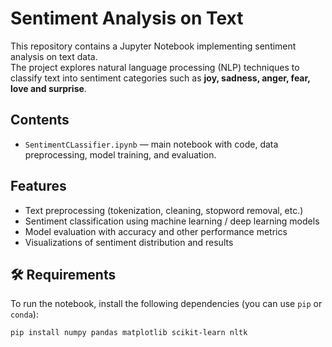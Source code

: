 # Sentiment Analysis on Text

This repository contains a Jupyter Notebook implementing sentiment analysis on text data.  
The project explores natural language processing (NLP) techniques to classify text into sentiment categories such as **joy, sadness, anger, fear, love and surprise**.

## Contents
- `SentimentCLassifier.ipynb` — main notebook with code, data preprocessing, model training, and evaluation.

## Features
- Text preprocessing (tokenization, cleaning, stopword removal, etc.)
- Sentiment classification using machine learning / deep learning models
- Model evaluation with accuracy and other performance metrics
- Visualizations of sentiment distribution and results

## 🛠️ Requirements
To run the notebook, install the following dependencies (you can use `pip` or `conda`):

```bash
pip install numpy pandas matplotlib scikit-learn nltk
